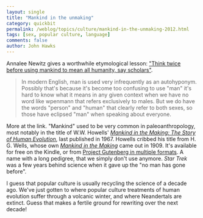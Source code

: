```yaml
---
layout: single 
title: "Mankind in the unmaking" 
category: quickbit
permalink: /weblog/topics/culture/mankind-in-the-unmaking-2012.html
tags: [sex, popular culture, language] 
comments: false 
author: John Hawks 
---
```


Annalee Newitz gives a worthwhile etymological lesson: <a href="http://io9.com/5962243/think-twice-before-using-mankind-to-mean-all-humanity-say-scholars?post=54479564">"Think twice before using mankind to mean all humanity, say scholars"</a>. 

<blockquote>In modern English, man is used very infrequently as an autohyponym. Possibly that's because it's become too confusing to use "man"  it's hard to know what it means in any given context when we have no word like wpenmann that refers exclusively to males. But we do have the words "person" and "human" that clearly refer to both sexes, so those have eclipsed "man" when speaking about everyone.</blockquote>

More at the link. "Mankind" used to be very common in paleoanthropology, most notably in the title of W.W. Howells' <a href="http://www.amazon.com/gp/product/0999185101/ref=as_li_ss_tl?ie=UTF8&camp=1789&creative=390957&creativeASIN=0999185101&linkCode=as2&tag=johnhawksanth-20"><em>Mankind in the Making: The Story of Human Evolution</em></a>, last published in 1967. Howells cribbed his title from H. G. Wells, whose own <a href="http://www.amazon.com/gp/product/B004UJLBD2/ref=as_li_ss_tl?ie=UTF8&camp=1789&creative=390957&creativeASIN=B004UJLBD2&linkCode=as2&tag=johnhawksanth-20"><em>Mankind in the Making</em></a> came out in 1909. It's available for free on the Kindle, or from <a href="http://www.gutenberg.org/ebooks/7058">Project Gutenberg in multiple formats</a>. A name with a long pedigree, that we simply don't use anymore. <em>Star Trek</em> was a few years behind science when it gave up the "no man has gone before". 

I guess that popular culture is usually recycling the science of a decade ago. We've just gotten to where popular culture treatments of human evolution suffer through a volcanic winter, and where Neandertals are extinct. Guess that makes a fertile ground for rewriting over the next decade!


